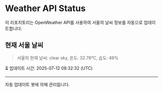 
# Weather API Status

이 리포지토리는 OpenWeather API를 사용하여 서울의 날씨 정보를 자동으로 업데이트합니다.

## 현재 서울 날씨
> 서울의 현재 날씨: clear sky, 온도: 32.76°C, 습도: 49%

⏳ 업데이트 시간: 2025-07-12 08:32:32 (UTC)

---
자동 업데이트 봇에 의해 관리됩니다.
